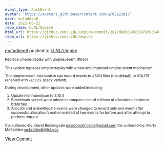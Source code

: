 ```yaml
---
event_type: PushEvent
avatar: "https://avatars.githubusercontent.com/u/6822101?"
user: mcfadden8
date: 2022-06-22
repo_name: LLNL/Umpire
html_url: https://github.com/LLNL/Umpire/commit/2817d8e5684538978393648cea386fa5c65a827e
repo_url: https://github.com/LLNL/Umpire
---
```


<a href='https://github.com/mcfadden8' target='_blank'>mcfadden8</a> pushed to <a href='https://github.com/LLNL/Umpire' target='_blank'>LLNL/Umpire</a>

<small>Replace umpire::replay with umpire::event (#630)

This update replaces umpire::replay with a new and improved umpire::event mechanism.

The umpire::event mechanism can record events to JSON files (the default) or SQLITE (enabled with `+sqlite` spack variant).

During development, other updates were added including:

1. Update nlohmann/json to 3.10.4
2. Benchmark scripts were added to compare cost of millions of allocations between branches
3. Allocate and makeAllocate events were changed to record only one event after successful allocation/creation instead of two events for before and after attempt to perform request

Co-authored-by: David Beckingsale <davidbeckingsale@gmail.com>
Co-authored-by: Marty McFadden <mcfadden8@llnl.gov></small>

<a href='https://github.com/LLNL/Umpire/commit/2817d8e5684538978393648cea386fa5c65a827e' target='_blank'>View Commit</a>